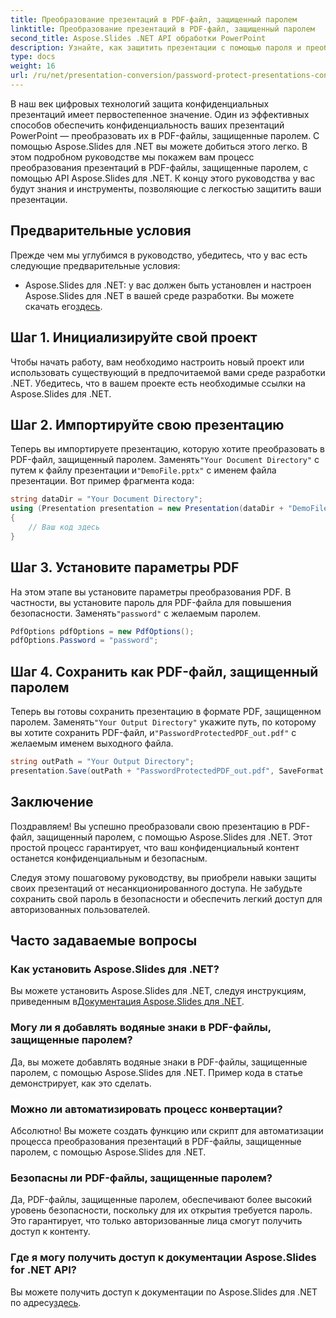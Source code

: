 ```yaml
---
title: Преобразование презентаций в PDF-файл, защищенный паролем
linktitle: Преобразование презентаций в PDF-файл, защищенный паролем
second_title: Aspose.Slides .NET API обработки PowerPoint
description: Узнайте, как защитить презентации с помощью пароля и преобразовать их в PDF-файлы с помощью Aspose.Slides для .NET. Повысьте безопасность данных прямо сейчас.
type: docs
weight: 16
url: /ru/net/presentation-conversion/password-protect-presentations-convert-to-password-protected-pdf/
---
```


В наш век цифровых технологий защита конфиденциальных презентаций имеет первостепенное значение. Один из эффективных способов обеспечить конфиденциальность ваших презентаций PowerPoint — преобразовать их в PDF-файлы, защищенные паролем. С помощью Aspose.Slides для .NET вы можете добиться этого легко. В этом подробном руководстве мы покажем вам процесс преобразования презентаций в PDF-файлы, защищенные паролем, с помощью API Aspose.Slides для .NET. К концу этого руководства у вас будут знания и инструменты, позволяющие с легкостью защитить ваши презентации.

## Предварительные условия

Прежде чем мы углубимся в руководство, убедитесь, что у вас есть следующие предварительные условия:

-  Aspose.Slides для .NET: у вас должен быть установлен и настроен Aspose.Slides для .NET в вашей среде разработки. Вы можете скачать его[здесь](https://releases.aspose.com/slides/net/).

## Шаг 1. Инициализируйте свой проект

Чтобы начать работу, вам необходимо настроить новый проект или использовать существующий в предпочитаемой вами среде разработки .NET. Убедитесь, что в вашем проекте есть необходимые ссылки на Aspose.Slides для .NET.

## Шаг 2. Импортируйте свою презентацию

Теперь вы импортируете презентацию, которую хотите преобразовать в PDF-файл, защищенный паролем. Заменять`"Your Document Directory"` с путем к файлу презентации и`"DemoFile.pptx"` с именем файла презентации. Вот пример фрагмента кода:

```csharp
string dataDir = "Your Document Directory";
using (Presentation presentation = new Presentation(dataDir + "DemoFile.pptx"))
{
    // Ваш код здесь
}
```

## Шаг 3. Установите параметры PDF

 На этом этапе вы установите параметры преобразования PDF. В частности, вы установите пароль для PDF-файла для повышения безопасности. Заменять`"password"` с желаемым паролем.

```csharp
PdfOptions pdfOptions = new PdfOptions();
pdfOptions.Password = "password";
```

## Шаг 4. Сохранить как PDF-файл, защищенный паролем

 Теперь вы готовы сохранить презентацию в формате PDF, защищенном паролем. Заменять`"Your Output Directory"` укажите путь, по которому вы хотите сохранить PDF-файл, и`"PasswordProtectedPDF_out.pdf"` с желаемым именем выходного файла.

```csharp
string outPath = "Your Output Directory";
presentation.Save(outPath + "PasswordProtectedPDF_out.pdf", SaveFormat.Pdf, pdfOptions);
```

## Заключение

Поздравляем! Вы успешно преобразовали свою презентацию в PDF-файл, защищенный паролем, с помощью Aspose.Slides для .NET. Этот простой процесс гарантирует, что ваш конфиденциальный контент останется конфиденциальным и безопасным.

Следуя этому пошаговому руководству, вы приобрели навыки защиты своих презентаций от несанкционированного доступа. Не забудьте сохранить свой пароль в безопасности и обеспечить легкий доступ для авторизованных пользователей.

## Часто задаваемые вопросы

### Как установить Aspose.Slides для .NET?

 Вы можете установить Aspose.Slides для .NET, следуя инструкциям, приведенным в[Документация Aspose.Slides для .NET](https://docs.aspose.com/slides/net/).

### Могу ли я добавлять водяные знаки в PDF-файлы, защищенные паролем?

Да, вы можете добавлять водяные знаки в PDF-файлы, защищенные паролем, с помощью Aspose.Slides для .NET. Пример кода в статье демонстрирует, как это сделать.

### Можно ли автоматизировать процесс конвертации?

Абсолютно! Вы можете создать функцию или скрипт для автоматизации процесса преобразования презентаций в PDF-файлы, защищенные паролем, с помощью Aspose.Slides для .NET.

### Безопасны ли PDF-файлы, защищенные паролем?

Да, PDF-файлы, защищенные паролем, обеспечивают более высокий уровень безопасности, поскольку для их открытия требуется пароль. Это гарантирует, что только авторизованные лица смогут получить доступ к контенту.

### Где я могу получить доступ к документации Aspose.Slides for .NET API?

 Вы можете получить доступ к документации по Aspose.Slides для .NET по адресу[здесь](https://reference.aspose.com/slides/net/).